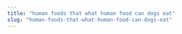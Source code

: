 ```yaml
---
title: "human foods that what human food can dogs eat"
slug: "human-foods-that-what-human-food-can-dogs-eat"
---
```


